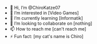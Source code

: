 - 👋 Hi, I’m @ChiroKatze07
- 👀 I’m interested in [Video Games]
- 🌱 I’m currently learning [Informatik]
- 💞️ I’m looking to collaborate on [nothing]
- 📫 How to reach me [can't reach me]
- ⚡ Fun fact: [my cat's name is Chiro]

<!---
ChiroKatze07/ChiroKatze07 is a ✨ special ✨ repository because its `README.md` (this file) appears on your GitHub profile.
You can click the Preview link to take a look at your changes.
--->
